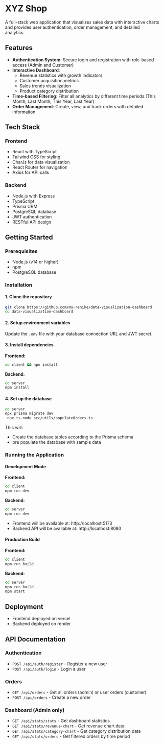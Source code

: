
# XYZ Shop

A full-stack web application that visualizes sales data with interactive charts and provides user authentication, order management, and detailed analytics.

## Features

- **Authentication System**: Secure login and registration with role-based access (Admin and Customer)
- **Interactive Dashboard**: 
  - Revenue statistics with growth indicators
  - Customer acquisition metrics
  - Sales trends visualization
  - Product category distribution
- **Time-based Filtering**: Filter all analytics by different time periods (This Month, Last Month, This Year, Last Year)
- **Order Management**: Create, view, and track orders with detailed information


## Tech Stack

### Frontend
- React with TypeScript
- Tailwind CSS for styling
- CharJs for data visualization
- React Router for navigation
- Axios for API calls

### Backend
- Node.js with Express
- TypeScript
- Prisma ORM
- PostgreSQL database
- JWT authentication
- RESTful API design

## Getting Started

### Prerequisites

- Node.js (v14 or higher)
- npm 
- PostgreSQL database

### Installation

#### 1. Clone the repository

```bash
git clone https://github.com/mo-renike/data-visualization-dashboard
cd data-visualization-dashboard
```

#### 2. Setup environment variables

Update the `.env` file with your database connection URL and JWT secret.

#### 3. Install dependencies

**Frontend:**
```bash
cd client && npm install
```

**Backend:**
```bash
cd server
npm install
```

#### 4. Set up the database

```bash
cd server
npx prisma migrate dev
 npx ts-node src/utils/populateOrders.ts
```

This will:
- Create the database tables according to the Prisma schema
- pre populate the database with sample data

### Running the Application

#### Development Mode

**Frontend:**
```bash
cd client
npm run dev
```

**Backend:**
```bash
cd server
npm run dev
```

- Frontend will be available at: http://localhost:5173
- Backend API will be available at: http://localhost:8080

#### Production Build

**Frontend:**
```bash
cd client
npm run build
```

**Backend:**
```bash
cd server
npm run build
npm start
```

## Deployment

- Frontend deployed on vercel
- Backend deployed on render


## API Documentation

### Authentication

- `POST /api/auth/register` - Register a new user
- `POST /api/auth/login` - Login a user

### Orders

- `GET /api/orders` - Get all orders (admin) or user orders (customer)
- `POST /api/orders` - Create a new order

### Dashboard (Admin only)

- `GET /api/stats/stats` - Get dashboard statistics
- `GET /api/stats/revenue-chart` - Get revenue chart data
- `GET /api/stats/category-chart` - Get category distribution data
- `GET /api/stats/orders` - Get filtered orders by time period